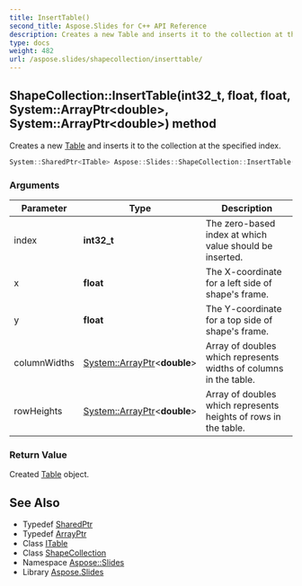 ```yaml
---
title: InsertTable()
second_title: Aspose.Slides for C++ API Reference
description: Creates a new Table and inserts it to the collection at the specified index.
type: docs
weight: 482
url: /aspose.slides/shapecollection/inserttable/
---
```

## ShapeCollection::InsertTable(int32_t, float, float, System::ArrayPtr\<double\>, System::ArrayPtr\<double\>) method


Creates a new [Table](../../table/) and inserts it to the collection at the specified index.

```cpp
System::SharedPtr<ITable> Aspose::Slides::ShapeCollection::InsertTable(int32_t index, float x, float y, System::ArrayPtr<double> columnWidths, System::ArrayPtr<double> rowHeights) override
```


### Arguments

| Parameter | Type | Description |
| --- | --- | --- |
| index | **int32_t** | The zero-based index at which value should be inserted. |
| x | **float** | The X-coordinate for a left side of shape's frame. |
| y | **float** | The Y-coordinate for a top side of shape's frame. |
| columnWidths | [System::ArrayPtr](../../../system/arrayptr/)\<**double**\> | Array of doubles which represents widths of columns in the table. |
| rowHeights | [System::ArrayPtr](../../../system/arrayptr/)\<**double**\> | Array of doubles which represents heights of rows in the table. |

### Return Value

Created [Table](../../table/) object.

## See Also

* Typedef [SharedPtr](../../../system/sharedptr/)
* Typedef [ArrayPtr](../../../system/arrayptr/)
* Class [ITable](../../itable/)
* Class [ShapeCollection](../)
* Namespace [Aspose::Slides](../../)
* Library [Aspose.Slides](../../../)